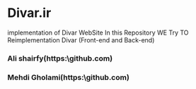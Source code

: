 # Divar.ir
implementation of Divar WebSite
In this Repository WE Try TO Reimplementation Divar (Front-end and Back-end)

### Ali shairfy(https:\\github.com)
### Mehdi Gholami(https:\\github.com)
